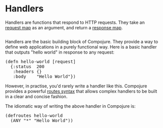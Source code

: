 # Handlers

Handlers are functions that respond to HTTP requests. They take an
[request map](/docs/requests) as an argument, and return a
[response map](/docs/responses).

<img title="Handler diagram" alt=""
     class="diagram"
     src="/img/handler-diagram.png"/>

Handlers are the basic building block of Compojure. They provide a way to
define web applications in a purely functional way. Here is a basic handler
that outputs "hello world" in response to any request:

<pre class="brush:clojure">
(defn hello-world [request]
  {:status  200
   :headers {}
   :body    "Hello World"})
</pre>

However, in practise, you'd rarely write a handler like this. Compojure
provides a powerful [routes syntax](/docs/routes) that allows complex handlers
to be built in a clear and concise fashion.

The idiomatic way of writing the above handler in Compojure is:

<pre class="brush:clojure">
(defroutes hello-world
  (ANY "*" "Hello World"))
</pre>
